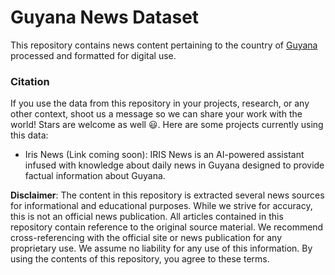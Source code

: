 # Guyana News Dataset
This repository contains news content pertaining to the country of [Guyana](https://en.wikipedia.org/wiki/Guyana) processed and formatted for digital use.

### Citation
If you use the data from this repository in your projects, research, or any other context, shoot us a message so we can share your work with the world! Stars are welcome as well :smiley:. Here are some projects currently using this data:

- Iris News (Link coming soon): IRIS News is an AI-powered assistant infused with knowledge about daily news in Guyana designed to provide factual information about Guyana.

**Disclaimer**: The content in this repository is extracted several news sources for informational and educational purposes. While we strive for accuracy, this is not an official news publication. All articles contained in this repository contain reference to the original source material. We recommend cross-referencing with the official site or news publication for any proprietary use. We assume no liability for any use of this information. By using the contents of this repository, you agree to these terms.
